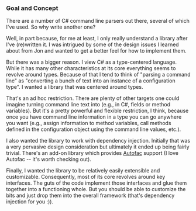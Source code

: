 ### Goal and Concept

There are a number of C# command line parsers out there, several
of which I've used. So why write another one? 

Well, in part because, for me at least, I only really understand
a library after I've (re)written it. I was intrigued by some
of the design issues I learned about from Jon and wanted to
get a better feel for how to implement them.

But there was a bigger reason. I view C# as a type-centered
language. While it has many other characteristics at its core
everything seems to revolve around types. Because of that I
tend to think of "parsing a command line" as "converting a
bunch of text into an instance of a configuration type". I 
wanted a library that was centered around types.

That's an ad hoc restriction. There are plenty of other targets
one could imagine turning command line text into (e.g., in C#,
fields or method variables). But it's a pretty powerful
and flexible restriction, I think, because once you have 
command line information in a type you can go anywhere you
want (e.g., assign information to method variables, call
methods defined in the configuration object using the
command line values, etc.).

I also wanted the library to work with dependency injection.
Initially that was a very pervasive design consideration but ultimately
it ended up being fairly trivial. There's an add-on library which
provides [Autofac](https://autofac.org) support (I love Autofac -- 
it's worth checking out).

Finally, I wanted the library to be relatively easily extensible and
customizable. Consequently, most of its core revolves around key
interfaces. The guts of the code implement those interfaces and glue
them together into a functioning whole. But you should be able to 
customize the bits and just drop them into the overall framework (that's
dependency injection for you :)).

